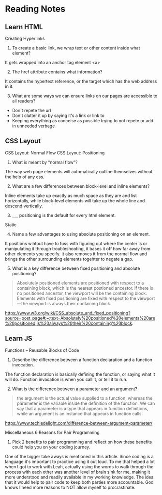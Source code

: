 # Reading Notes

## Learn HTML
Creating Hyperlinks

1. To create a basic link, we wrap text or other content inside what element?

It gets wrapped into an anchor tag element \<a>

2. The href attribute contains what information?

It contains the hypertext reference, or the target which has the web address in it.

3. What are some ways we can ensure links on our pages are accessible to all readers?

- Don't repete the url
- Don't clutter it up by saying it's a link or link to
- Keeping everything as conceise as possible trying to not repete or add in unneeded verbage

## CSS Layout
CSS Layout: Normal Flow CSS Layout: Positioning

1. What is meant by “normal flow”?

The way web page elements will automatically outline themselves without the help of any css.

2. What are a few differences between block-level and inline elements?

Inline elements take up exactly as much space as they are and list horizontally, while block-level elements will take up the whole line and descend vertically.

3. ___ positioning is the default for every html element.

Static

4. Name a few advantages to using absolute positioning on an element.

It positions wihtout have to fuss with figuring out where the center is or manipulating it through troubleshooting, it bases it off how far away from other elements you specify. It also removes it from the normal flow and brings the other surrounding elements togehter to negate a gap. 

5. What is a key difference between fixed positioning and absolute positioning?

> Absolutely positioned elements are positioned with respect to a containing block, which is the nearest postioned ancestor. If there is no positioned ancestor, the viewport will be the containing block. Elements with fixed positioning are fixed with respect to the viewport—the viewport is always their containing block.

https://www.w3.org/wiki/CSS_absolute_and_fixed_positioning?source=post_page#:~:text=Absolutely%20positioned%20elements%20are%20positioned,is%20always%20their%20containing%20block.


## Learn JS
Functions – Reusable Blocks of Code

1. Describe the difference between a function declaration and a function invocation.

The function declaration is basically defining the function, or saying what it will do. Function invacation is when you call it, or tell it to run.


2. What is the difference between a parameter and an argument?

> the argument is the actual value supplied to a function, whereas the parameter is the variable inside the definition of the function. We can say that a parameter is a type that appears in function definitions, while an argument is an instance that appears in function calls.

https://www.techiedelight.com/difference-between-argument-parameter/

Miscellaneous
6 Reasons for Pair Programming

1. Pick 2 benefits to pair programming and reflect on how these benefits could help you on your coding journey.

One of the bigger take aways is mentioned in this article. Since coding is a language it's important to practice using it out loud. To me that helped a lot when I got to work with Leah, actually using the words to walk through the process with each other was another level of brain sink for me, making it more understood and readily available in my working knowledge. 
The idea that it would help to pair code to keep both parties more accountable. God knows I need more reasons to NOT allow myself to procrastinate. 